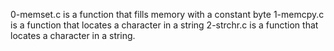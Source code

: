 0-memset.c is a function that fills memory with a constant byte
1-memcpy.c is a function that locates a character in a string
2-strchr.c is a function that locates a character in a string.
